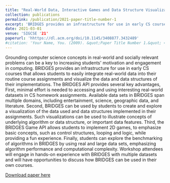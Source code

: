 ```yaml
---
title: "Real-World Data, Interactive Games and Data Structure Visualizations in Early CS Courses Using BRIDGES"
collection: publications
permalink: /publication/2021-paper-title-number-1
excerpt: 'BRIDGES provides an infrastructure for use in early CS courses that allows students to easily integrate real-world data into their routine course assignments and visualize the data and data structures of their implementations'
date: 2021-03-01
venue: 'SIGCSE '21'
paperurl: 'hhttps://dl.acm.org/doi/10.1145/3408877.3432489'
#citation: 'Your Name, You. (2009). &quot;Paper Title Number 1.&quot; <i>Journal 1</i>. 1(1).'
---
```


Grounding computer science concepts in real-world and socially relevant problems can be a key to increasing students' motivation and engagement in computing. BRIDGES provides an infrastructure for use in early CS courses that allows students to easily integrate real-world data into their routine course assignments and visualize the data and data structures of their implementations. The BRIDGES API provides several key advantages, First, minimal effort is needed to accessing and using interesting real-world datasets in CS homework assignments. Available data sets in BRIDGES span multiple domains, including entertainment, science, geographic data, and literature. Second, BRIDGES can be used by students to create and explore a visualization of the data used and data structures implemented in their assignments. Such visualizations can be used to illustrate concepts of underlying algorithm or data structure, or important data features. Third, the BRIDGES Game API allows students to implement 2D games, to emphasize basic concepts, such as control structures, looping and logic, while providing a fun experience. Finally, students can explore the benchmarking of algorithms in BRIDGES by using real and large data sets, emphasizing algorithm performance and computational complexity. Workshop attendees will engage in hands-on experience with BRIDGES with multiple datasets and will have opportunities to discuss how BRIDGES can be used in their own courses.



[Download paper here](https://dl.acm.org/doi/10.1145/3408877.3432489)

